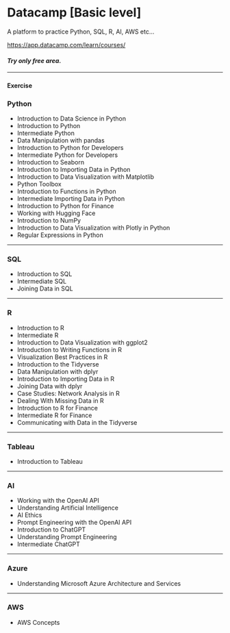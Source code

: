 # Datacamp [Basic level]
A platform to practice Python, SQL, R, AI, AWS etc...


https://app.datacamp.com/learn/courses/


#### *Try only free area.*
---
#### Exercise　　　

### Python
 * Introduction to Data Science in Python
 * Introduction to Python
 * Intermediate Python
 * Data Manipulation with pandas
 * Introduction to Python for Developers
 * Intermediate Python for Developers
 * Introduction to Seaborn
 * Introduction to Importing Data in Python
 * Introduction to Data Visualization with Matplotlib
 * Python Toolbox
 * Introduction to Functions in Python
 * Intermediate Importing Data in Python
 * Introduction to Python for Finance
 * Working with Hugging Face
 * Introduction to NumPy
 * Introduction to Data Visualization with Plotly in Python
 * Regular Expressions in Python

---

### SQL
* Introduction to SQL
* Intermediate SQL
* Joining Data in SQL

---

### R
* Introduction to R
* Intermediate R
* Introduction to Data Visualization with ggplot2
* Introduction to Writing Functions in R
* Visualization Best Practices in R
* Introduction to the Tidyverse
* Data Manipulation with dplyr
* Introduction to Importing Data in R
* Joining Data with dplyr
* Case Studies: Network Analysis in R
* Dealing With Missing Data in R
* Introduction to R for Finance
* Intermediate R for Finance
* Communicating with Data in the Tidyverse

---

### Tableau
* Introduction to Tableau

---

### AI
* Working with the OpenAI API
* Understanding Artificial Intelligence
* AI Ethics
* Prompt Engineering with the OpenAI API
* Introduction to ChatGPT
* Understanding Prompt Engineering
* Intermediate ChatGPT

---

### Azure
* Understanding Microsoft Azure Architecture and Services

---

### AWS
* AWS Concepts
